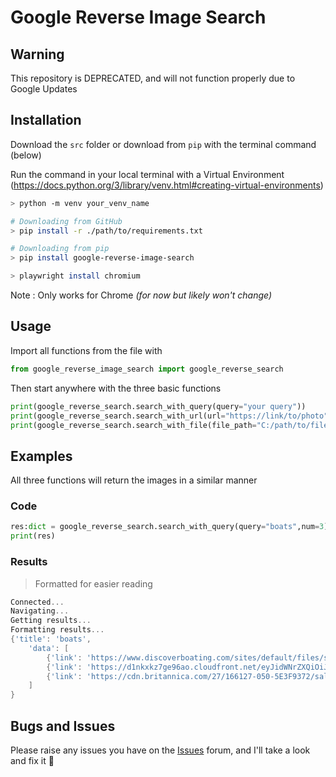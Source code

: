 # Google Reverse Image Search

## Warning
This repository is DEPRECATED, and will not function properly due to Google Updates

## Installation
Download the `src` folder or download from `pip` with the terminal command (below)

Run the command in your local terminal with a Virtual Environment (https://docs.python.org/3/library/venv.html#creating-virtual-environments)
```sh
> python -m venv your_venv_name

# Downloading from GitHub 
> pip install -r ./path/to/requirements.txt

# Downloading from pip
> pip install google-reverse-image-search

> playwright install chromium
```
Note : Only works for Chrome _(for now but likely won't change)_

## Usage

Import all functions from the file with 
```py
from google_reverse_image_search import google_reverse_search
```

Then start anywhere with the three basic functions

```py
print(google_reverse_search.search_with_query(query="your query"))
print(google_reverse_search.search_with_url(url="https://link/to/photo"),num=5)
print(google_reverse_search.search_with_file(file_path="C:/path/to/file",num=20))
```

## Examples
All three functions will return the images in a similar manner

### Code
```py
res:dict = google_reverse_search.search_with_query(query="boats",num=3)
print(res)
```

### Results
>Formatted for easier reading
```ps1
Connected...
Navigating...
Getting results...
Formatting results...
{'title': 'boats', 
    'data': [
        {'link': 'https://www.discoverboating.com/sites/default/files/small-boats_1.jpg', 'name': 'The Ultimate Guide to Small Boats | Discover Boating', 'dimensions': [1200, 795]}, 
        {'link': 'https://d1nkxkz7ge96ao.cloudfront.net/eyJidWNrZXQiOiJzbW4tbWFpbi1zaXRlLWJ1Y2tldCIsImtleSI6ImltYWdlc1wvaW1hZ2luXC9McktPcmhFcE5FN0FNV3lFQUxRMUpFOE0wTjVsc1VkekxsNU9ZcEZsLmpwZyIsImVkaXRzIjp7InJlc2l6ZSI6eyJ3aWR0aCI6MjYwMCwiaGVpZ2h0IjoxMzAwLCJmaXQiOiJjb3ZlciJ9fX0=', 'name': "Family-Friendly Offshore Center Consoles & Bay Boats from 20' to 35' |  Sportsman Boats", 'dimensions': [2600, 1300]}, 
        {'link': 'https://cdn.britannica.com/27/166127-050-5E3F9372/salmon-fishing-boat-Alaska.jpg', 'name': 'Boat | Definition, History, Types, & Facts | Britannica', 'dimensions': [1600, 1075]}
    ]
}
```

## Bugs and Issues
 Please raise any issues you have on the [Issues](https://github.com/horse-3903/google-reverse-image-search/issues) forum, and I'll take a look and fix it 🙏

